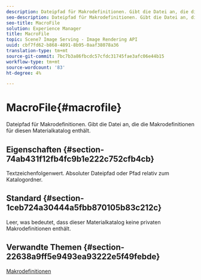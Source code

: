 ```yaml
---
description: Dateipfad für Makrodefinitionen. Gibt die Datei an, die die Makrodefinitionen für diesen Materialkatalog enthält.
seo-description: Dateipfad für Makrodefinitionen. Gibt die Datei an, die die Makrodefinitionen für diesen Materialkatalog enthält.
seo-title: MacroFile
solution: Experience Manager
title: MacroFile
topic: Scene7 Image Serving - Image Rendering API
uuid: cbf7fd62-b868-4891-8b95-0aaf38078a36
translation-type: tm+mt
source-git-commit: 7bc7b3a86fbcdc57cfdc31745fae3afc06e44b15
workflow-type: tm+mt
source-wordcount: '83'
ht-degree: 4%

---
```



# MacroFile{#macrofile}

Dateipfad für Makrodefinitionen. Gibt die Datei an, die die Makrodefinitionen für diesen Materialkatalog enthält.

## Eigenschaften {#section-74ab431f12fb4fc9b1e222c752cfb4cb}

Textzeichenfolgenwert. Absoluter Dateipfad oder Pfad relativ zum Katalogordner.

## Standard {#section-1ceb724a30444a5fbb870105b83c212c}

Leer, was bedeutet, dass dieser Materialkatalog keine privaten Makrodefinitionen enthält.

## Verwandte Themen {#section-22638a9ff5e9493ea93222e5f49febde}

[Makrodefinitionen](../../../../../ir-api/material-cat/image-rendering-api-ref/c-ir-material-catalog/c-ir-macro-definition-reference/c-ir-macro-definition-reference.md#concept-477b77fa187147bfa55fa67134d4a453)
